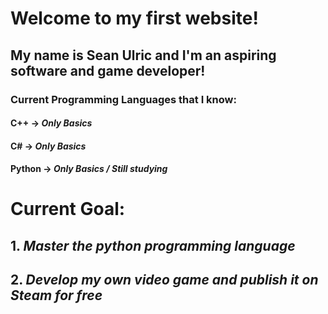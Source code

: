 # Welcome to my first website!
## My name is Sean Ulric and I'm an aspiring software and game developer!
### __Current Programming Languages that I know:__
#### **C++ ->** *Only Basics*
#### **C# ->** *Only Basics*
#### **Python ->** *Only Basics / Still studying*
# __Current Goal:__
## 1. _Master the python programming language_
## 2. _Develop my own video game and publish it on Steam for free_

